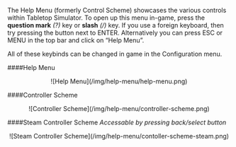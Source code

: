 The Help Menu (formerly Control Scheme) showcases the various controls within Tabletop Simulator. To open up this menu in-game, press the **question mark** *(?)* key or **slash** *(/)* key. If you use a foreign keyboard, then try pressing the button next to ENTER. Alternatively you can press ESC or MENU in the top bar and click on “Help Menu”.

All of these keybinds can be changed in game in the Configuration menu.

####Help Menu

<center>![Help Menu](/img/help-menu/help-menu.png)</center>

####Controller Scheme

<center>![Controller Scheme](/img/help-menu/controller-scheme.png)</center>

####Steam Controller Scheme
*Accessable by pressing back/select button*

<center>![Steam Controller Scheme](/img/help-menu/contoller-scheme-steam.png)</center>
